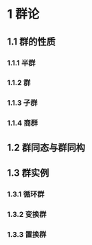 # 1 群论

## 1.1 群的性质
### 1.1.1 半群

### 1.1.2 群

### 1.1.3 子群

### 1.1.4 商群

## 1.2 群同态与群同构

## 1.3 群实例
### 1.3.1 循环群

### 1.3.2 变换群

### 1.3.3 置换群
